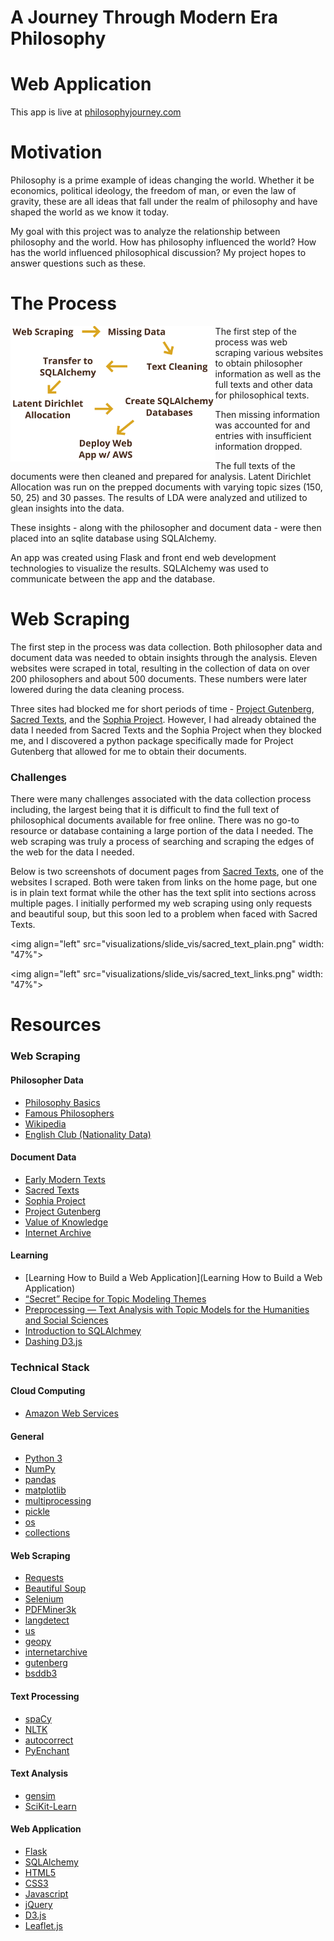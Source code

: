 # A Journey Through Modern Era Philosophy

# Web Application
This app is live at [philosophyjourney.com](http://philosophyjourney.com)

# Motivation
Philosophy is a prime example of ideas changing the world.  Whether it be economics, political ideology, the freedom of man, or even the law of gravity, these are all ideas that fall under the realm of philosophy and have shaped the world as we know it today.

My goal with this project was to analyze the relationship between philosophy and the world.  How has philosophy influenced the world?  How has the world influenced philosophical discussion?  My project hopes to answer questions such as these.

# The Process

<img align="left" src="visualizations/slide_vis/Workflow.png" width="65%" height="20%">

The first step of the process was web scraping various websites to obtain philosopher information as well as the full texts and other data for philosophical texts.

Then missing information was accounted for and entries with insufficient information dropped.

The full texts of the documents were then cleaned and prepared for analysis.  Latent Dirichlet Allocation was run on the prepped documents with varying topic sizes (150, 50, 25) and 30 passes.  The results of LDA were analyzed and utilized to glean insights into the data.  

These insights - along with the philosopher and document data - were then placed into an sqlite database using SQLAlchemy.

An app was created using Flask and front end web development technologies to visualize the results.  SQLAlchemy was used to communicate between the app and the database.

# Web Scraping
The first step in the process was data collection.  Both philosopher data and document data was needed to obtain insights through the analysis.  Eleven websites were scraped in total, resulting in the collection of data on over 200 philosophers and about 500 documents.  These numbers were later lowered during the data cleaning process.

Three sites had blocked me for short periods of time - <a href="https://www.gutenberg.org/wiki/Philosophy_(Bookshelf)">Project Gutenberg</a>, [Sacred Texts](http://sacred-texts.com/phi/), and the [Sophia Project](http://www.sophia-project.org/classical-philosophy.html).  However, I had already obtained the data I needed from Sacred Texts and the Sophia Project when they blocked me, and I discovered a python package specifically made for Project Gutenberg that allowed for me to obtain their documents.

### Challenges
There were many challenges associated with the data collection process including, the largest being that it is difficult to find the full text of philosophical documents available for free online.  There was no go-to resource or database containing a large portion of the data I needed.  The web scraping was truly a process of searching and scraping the edges of the web for the data I needed.

Below is two screenshots of document pages from [Sacred Texts](http://sacred-texts.com/phi/), one of the websites I scraped.  Both were taken from links on the home page, but one is in plain text format while the other has the text split into sections across multiple pages.  I initially performed my web scraping using only requests and beautiful soup, but this soon led to a problem when faced with Sacred Texts.

<img align="left" src="visualizations/slide_vis/sacred_text_plain.png" width: "47%">

<img align="left" src="visualizations/slide_vis/sacred_text_links.png" width: "47%">

# Resources
### Web Scraping
#### Philosopher Data
* [Philosophy Basics](http://www.philosophybasics.com/historical.html)
* [Famous Philosophers](http://famous-philosophers.com/)
* [Wikipedia](https://en.wikipedia.org/)
* [English Club (Nationality Data)](https://www.englishclub.com/vocabulary/world-countries-nationality.htm)

#### Document Data
* [Early Modern Texts](http://www.earlymoderntexts.com/texts)
* [Sacred Texts](http://sacred-texts.com/phi/)
* [Sophia Project](http://www.sophia-project.org/classical-philosophy.html)
* <a href="https://www.gutenberg.org/wiki/Philosophy_(Bookshelf)">Project Gutenberg</a>
* [Value of Knowledge](https://www.marxists.org/reference/subject/philosophy/)
* [Internet Archive](https://www.archive.org)

#### Learning
* [Learning How to Build a Web Application](Learning How to Build a Web Application)
* [“Secret” Recipe for Topic Modeling Themes](http://www.matthewjockers.net/2013/04/12/secret-recipe-for-topic-modeling-themes/)
* [Preprocessing — Text Analysis with Topic Models for the Humanities and Social Sciences](https://de.dariah.eu/tatom/preprocessing.html)
* [Introduction to SQLAlchmey](https://www.youtube.com/watch?v=woKYyhLCcnU)
* [Dashing D3.js](https://www.dashingd3js.com/)

### Technical Stack
#### Cloud Computing
* [Amazon Web Services](https://aws.amazon.com/)

#### General
* [Python 3](https://docs.python.org/3.0/)
* [NumPy](http://www.numpy.org/)
* [pandas](http://pandas.pydata.org/)
* [matplotlib](http://matplotlib.org/index.html)
* [multiprocessing](https://docs.python.org/2/library/multiprocessing.html)
* [pickle](https://docs.python.org/3/library/pickle.html)
* [os](https://docs.python.org/3/library/os.html)
* [collections](https://docs.python.org/2/library/collections.html)

#### Web Scraping
* [Requests](http://docs.python-requests.org/en/master/)
* [Beautiful Soup](https://www.crummy.com/software/BeautifulSoup/bs4/doc/)
* [Selenium](http://selenium-python.readthedocs.io/)
* [PDFMiner3k](https://pypi.python.org/pypi/pdfminer3k)
* [langdetect](https://pypi.python.org/pypi/langdetect?)
* [us](https://pypi.python.org/pypi/us)
* [geopy](https://pypi.python.org/pypi/geopy/1.11.0)
* [internetarchive](https://internetarchive.readthedocs.io/en/latest/index.html)
* [gutenberg](https://pypi.python.org/pypi/Gutenberg)
* [bsddb3](https://pypi.python.org/pypi/bsddb3/6.1.1)

#### Text Processing
* [spaCy](https://spacy.io/)
* [NLTK](http://www.nltk.org/)
* [autocorrect](https://pypi.python.org/pypi/autocorrect/0.1.0)
* [PyEnchant](http://pythonhosted.org/pyenchant/)

#### Text Analysis
* [gensim](https://radimrehurek.com/gensim/)
* [SciKit-Learn](http://scikit-learn.org/stable/)

#### Web Application
* [Flask](http://flask.pocoo.org/)
* [SQLAlchemy](http://www.sqlalchemy.org/)
* [HTML5](https://developer.mozilla.org/en-US/docs/Web/Guide/HTML/HTML5)
* [CSS3](https://developer.mozilla.org/en-US/docs/Web/CSS/CSS3)
* [Javascript](https://www.javascript.com/)
* [jQuery](http://jquery.com/)
* [D3.js](https://d3js.org/)
* [Leaflet.js](http://leafletjs.com/)
